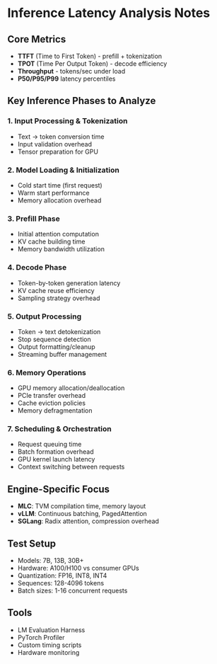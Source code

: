 # Inference Latency Analysis Notes

## Core Metrics
- **TTFT** (Time to First Token) - prefill + tokenization
- **TPOT** (Time Per Output Token) - decode efficiency
- **Throughput** - tokens/sec under load
- **P50/P95/P99** latency percentiles

## Key Inference Phases to Analyze

### 1. **Input Processing & Tokenization**
   - Text -> token conversion time
   - Input validation overhead
   - Tensor preparation for GPU

### 2. **Model Loading & Initialization**
   - Cold start time (first request)
   - Warm start performance
   - Memory allocation overhead

### 3. **Prefill Phase**
   - Initial attention computation
   - KV cache building time
   - Memory bandwidth utilization

### 4. **Decode Phase**
   - Token-by-token generation latency
   - KV cache reuse efficiency
   - Sampling strategy overhead

### 5. **Output Processing**
   - Token -> text detokenization
   - Stop sequence detection
   - Output formatting/cleanup
   - Streaming buffer management

### 6. **Memory Operations**
   - GPU memory allocation/deallocation
   - PCIe transfer overhead
   - Cache eviction policies
   - Memory defragmentation

### 7. **Scheduling & Orchestration**
   - Request queuing time
   - Batch formation overhead
   - GPU kernel launch latency
   - Context switching between requests

## Engine-Specific Focus
- **MLC**: TVM compilation time, memory layout
- **vLLM**: Continuous batching, PagedAttention
- **SGLang**: Radix attention, compression overhead

## Test Setup
- Models: 7B, 13B, 30B+
- Hardware: A100/H100 vs consumer GPUs
- Quantization: FP16, INT8, INT4
- Sequences: 128-4096 tokens
- Batch sizes: 1-16 concurrent requests

## Tools
- LM Evaluation Harness
- PyTorch Profiler
- Custom timing scripts
- Hardware monitoring
